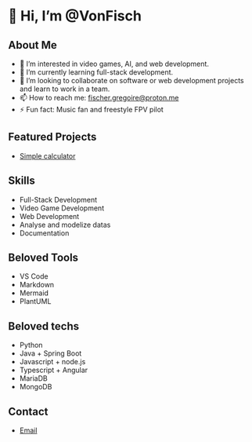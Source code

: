 # 👋 Hi, I’m @VonFisch

## About Me
- 👀 I’m interested in video games, AI, and web development.
- 🌱 I’m currently learning full-stack development.
- 💞️ I’m looking to collaborate on software or web development projects and learn to work in a team.
- 📫 How to reach me: [fischer.gregoire@proton.me](fischer.gregoire@proton.me)
- ⚡ Fun fact: Music fan and freestyle FPV pilot

## Featured Projects
- [Simple calculator](https://github.com/VonFisch/SimpleCalc)

## Skills
- Full-Stack Development
- Video Game Development
- Web Development
- Analyse and modelize datas
- Documentation

## Beloved Tools
- VS Code
- Markdown
- Mermaid
- PlantUML

## Beloved techs
- Python
- Java + Spring Boot
- Javascript + node.js
- Typescript + Angular
- MariaDB
- MongoDB

## Contact
- [Email](mailto:fischer.gregoire@proton.me)
